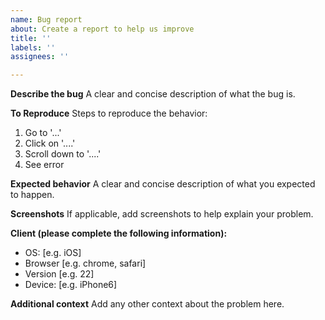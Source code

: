 ```yaml
---
name: Bug report
about: Create a report to help us improve
title: ''
labels: ''
assignees: ''

---
```


**Describe the bug**
A clear and concise description of what the bug is.

**To Reproduce**
Steps to reproduce the behavior:
1. Go to '...'
2. Click on '....'
3. Scroll down to '....'
4. See error

**Expected behavior**
A clear and concise description of what you expected to happen.

**Screenshots**
If applicable, add screenshots to help explain your problem.

**Client (please complete the following information):**
- OS: [e.g. iOS]
- Browser [e.g. chrome, safari]
- Version [e.g. 22]
- Device: [e.g. iPhone6]

**Additional context**
Add any other context about the problem here.
